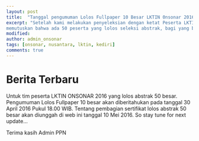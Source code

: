 ```yaml
---
layout: post
title:  "Tanggal pengumuman Lolos Fullpaper 10 Besar LKTIN 0nsonar 2016"
excerpt: "Setelah kami melakukan penyeleksian dengan ketat Peserta LKTIN ONSONAR 2016, sekitar ratusan abstrak yang masuk. Kami 
memutuskan bahwa ada 50 peserta yang lolos seleksi abstrak, bagi yang belum beruntung jangan putus asa dan terus berkarya."
modified: 
author: admin_onsonar
tags: [onsonar, nusantara, lktin, kediri]
comments: true
---
```

# Berita Terbaru
Untuk tim peserta LKTIN ONSONAR 2016 yang lolos abstrak 50 besar.
Pengumuman Lolos Fullpaper 10 besar akan diberitahukan pada tanggal 30 April 2016 Pukul 18.00 WIB.
Tentang pembagian sertifikat lolos abstrak 50 besar akan diunggah di web ini tanggal 10 Mei 2016.
So stay tune for next update...


Terima kasih
Admin PPN
